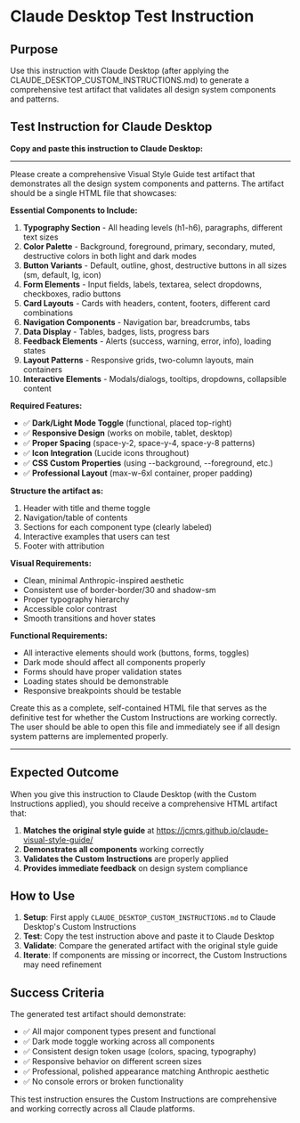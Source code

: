 # Claude Desktop Test Instruction

## Purpose
Use this instruction with Claude Desktop (after applying the CLAUDE_DESKTOP_CUSTOM_INSTRUCTIONS.md) to generate a comprehensive test artifact that validates all design system components and patterns.

## Test Instruction for Claude Desktop

**Copy and paste this instruction to Claude Desktop:**

---

Please create a comprehensive Visual Style Guide test artifact that demonstrates all the design system components and patterns. The artifact should be a single HTML file that showcases:

**Essential Components to Include:**
1. **Typography Section** - All heading levels (h1-h6), paragraphs, different text sizes
2. **Color Palette** - Background, foreground, primary, secondary, muted, destructive colors in both light and dark modes
3. **Button Variants** - Default, outline, ghost, destructive buttons in all sizes (sm, default, lg, icon)
4. **Form Elements** - Input fields, labels, textarea, select dropdowns, checkboxes, radio buttons
5. **Card Layouts** - Cards with headers, content, footers, different card combinations
6. **Navigation Components** - Navigation bar, breadcrumbs, tabs
7. **Data Display** - Tables, badges, lists, progress bars
8. **Feedback Elements** - Alerts (success, warning, error, info), loading states
9. **Layout Patterns** - Responsive grids, two-column layouts, main containers
10. **Interactive Elements** - Modals/dialogs, tooltips, dropdowns, collapsible content

**Required Features:**
- ✅ **Dark/Light Mode Toggle** (functional, placed top-right)
- ✅ **Responsive Design** (works on mobile, tablet, desktop)
- ✅ **Proper Spacing** (space-y-2, space-y-4, space-y-8 patterns)
- ✅ **Icon Integration** (Lucide icons throughout)
- ✅ **CSS Custom Properties** (using --background, --foreground, etc.)
- ✅ **Professional Layout** (max-w-6xl container, proper padding)

**Structure the artifact as:**
1. Header with title and theme toggle
2. Navigation/table of contents
3. Sections for each component type (clearly labeled)
4. Interactive examples that users can test
5. Footer with attribution

**Visual Requirements:**
- Clean, minimal Anthropic-inspired aesthetic
- Consistent use of border-border/30 and shadow-sm
- Proper typography hierarchy
- Accessible color contrast
- Smooth transitions and hover states

**Functional Requirements:**
- All interactive elements should work (buttons, forms, toggles)
- Dark mode should affect all components properly
- Forms should have proper validation states
- Loading states should be demonstrable
- Responsive breakpoints should be testable

Create this as a complete, self-contained HTML file that serves as the definitive test for whether the Custom Instructions are working correctly. The user should be able to open this file and immediately see if all design system patterns are implemented properly.

---

## Expected Outcome

When you give this instruction to Claude Desktop (with the Custom Instructions applied), you should receive a comprehensive HTML artifact that:

1. **Matches the original style guide** at https://jcmrs.github.io/claude-visual-style-guide/
2. **Demonstrates all components** working correctly
3. **Validates the Custom Instructions** are properly applied
4. **Provides immediate feedback** on design system compliance

## How to Use

1. **Setup**: First apply `CLAUDE_DESKTOP_CUSTOM_INSTRUCTIONS.md` to Claude Desktop's Custom Instructions
2. **Test**: Copy the test instruction above and paste it to Claude Desktop
3. **Validate**: Compare the generated artifact with the original style guide
4. **Iterate**: If components are missing or incorrect, the Custom Instructions may need refinement

## Success Criteria

The generated test artifact should demonstrate:
- ✅ All major component types present and functional
- ✅ Dark mode toggle working across all components
- ✅ Consistent design token usage (colors, spacing, typography)
- ✅ Responsive behavior on different screen sizes
- ✅ Professional, polished appearance matching Anthropic aesthetic
- ✅ No console errors or broken functionality

This test instruction ensures the Custom Instructions are comprehensive and working correctly across all Claude platforms.